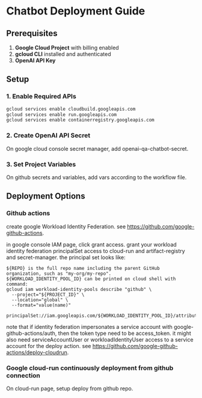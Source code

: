 # Chatbot Deployment Guide

## Prerequisites

1. **Google Cloud Project** with billing enabled
2. **gcloud CLI** installed and authenticated
3. **OpenAI API Key**

## Setup

### 1. Enable Required APIs

```bash
gcloud services enable cloudbuild.googleapis.com
gcloud services enable run.googleapis.com
gcloud services enable containerregistry.googleapis.com
```

### 2. Create OpenAI API Secret

On google cloud console secret manager, add openai-qa-chatbot-secret.

### 3. Set Project Variables

On github secrets and variables, add vars according to the workflow file.

## Deployment Options

### Github actions

create google Workload Identity Federation.
see <https://github.com/google-github-actions>.

in google console IAM page, click grant access.
grant your workload identity federation principalSet access to cloud-run and artifact-registry and secret-manager.
the principal set looks like:
```
${REPO} is the full repo name including the parent GitHub organization, such as "my-org/my-repo".
${WORKLOAD_IDENTITY_POOL_ID} can be printed on cloud shell with command:
gcloud iam workload-identity-pools describe "github" \
  --project="${PROJECT_ID}" \
  --location="global" \
  --format="value(name)"

principalSet://iam.googleapis.com/${WORKLOAD_IDENTITY_POOL_ID}/attribute.repository/${REPO}
```

note that if identity federation impersonates a service account with google-github-actions/auth, then the token type need to be access_token.
it might also need serviceAccountUser or workloadIdentityUser access to a service account for the deploy action.
see <https://github.com/google-github-actions/deploy-cloudrun>.

### Google cloud-run continuously deployment from github connection

On cloud-run page, setup deploy from github repo.
